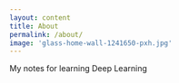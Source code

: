 ```yaml
---
layout: content
title: About
permalink: /about/
image: 'glass-home-wall-1241650-pxh.jpg'
---
```


My notes for learning Deep Learning